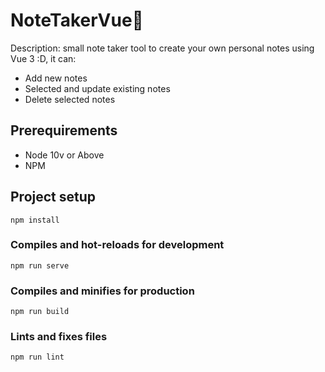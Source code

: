 # NoteTakerVue📝
Description: small note taker tool to create your own personal notes using Vue 3 :D, it can:
 - Add new notes
 - Selected and update existing notes
 - Delete selected notes
 
## Prerequirements
- Node 10v or Above
- NPM

## Project setup
```
npm install
```

### Compiles and hot-reloads for development
```
npm run serve
```

### Compiles and minifies for production
```
npm run build
```

### Lints and fixes files
```
npm run lint
```
